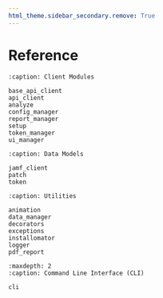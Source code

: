 ```yaml
---
html_theme.sidebar_secondary.remove: True
---
```


# Reference

```{toctree}
:caption: Client Modules

base_api_client
api_client
analyze
config_manager
report_manager
setup
token_manager
ui_manager
```

```{toctree}
:caption: Data Models

jamf_client
patch
token
```

```{toctree}
:caption: Utilities

animation
data_manager
decorators
exceptions
installomator
logger
pdf_report
```

```{toctree}
:maxdepth: 2
:caption: Command Line Interface (CLI)

cli
```
